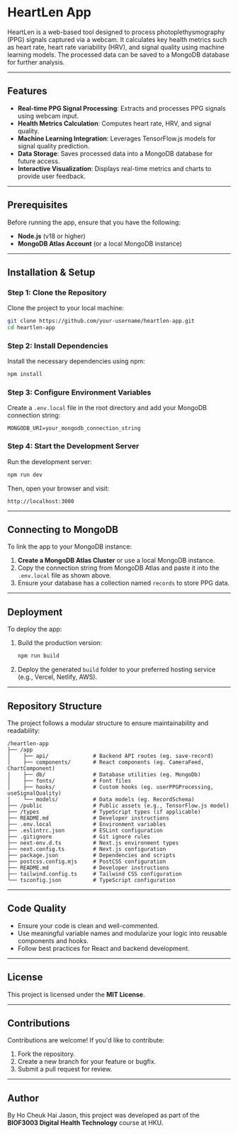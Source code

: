 # HeartLen App

HeartLen is a web-based tool designed to process photoplethysmography (PPG) signals captured via a webcam. It calculates key health metrics such as heart rate, heart rate variability (HRV), and signal quality using machine learning models. The processed data can be saved to a MongoDB database for further analysis.

---

## Features

- **Real-time PPG Signal Processing**: Extracts and processes PPG signals using webcam input.
- **Health Metrics Calculation**: Computes heart rate, HRV, and signal quality.
- **Machine Learning Integration**: Leverages TensorFlow.js models for signal quality prediction.
- **Data Storage**: Saves processed data into a MongoDB database for future access.
- **Interactive Visualization**: Displays real-time metrics and charts to provide user feedback.

---

## Prerequisites

Before running the app, ensure that you have the following:

- **Node.js** (v18 or higher)
- **MongoDB Atlas Account** (or a local MongoDB instance)

---

## Installation & Setup

### Step 1: Clone the Repository

Clone the project to your local machine:

```bash
git clone https://github.com/your-username/heartlen-app.git
cd heartlen-app
```

### Step 2: Install Dependencies

Install the necessary dependencies using npm:

```bash
npm install
```

### Step 3: Configure Environment Variables

Create a `.env.local` file in the root directory and add your MongoDB connection string:

```plaintext
MONGODB_URI=your_mongodb_connection_string
```

### Step 4: Start the Development Server

Run the development server:

```bash
npm run dev
```

Then, open your browser and visit:

```plaintext
http://localhost:3000
```

---

## Connecting to MongoDB

To link the app to your MongoDB instance:

1. **Create a MongoDB Atlas Cluster** or use a local MongoDB instance.
2. Copy the connection string from MongoDB Atlas and paste it into the `.env.local` file as shown above.
3. Ensure your database has a collection named `records` to store PPG data.

---

## Deployment

To deploy the app:

1. Build the production version:

   ```bash
   npm run build
   ```

2. Deploy the generated `build` folder to your preferred hosting service (e.g., Vercel, Netlify, AWS).

---

## Repository Structure

The project follows a modular structure to ensure maintainability and readability:

```
/heartlen-app
├── /app
│    ├── api/              # Backend API routes (eg. save-record)
│    ├── components/       # React components (eg. CameraFeed, ChartComponent)
│    ├── db/               # Database utilities (eg. MongoDb)
│    ├── fonts/            # Font files
│    ├── hooks/            # Custom hooks (eg. userPPGProcessing, useSignalQuality)
│    └── models/           # Data models (eg. RecordSchema)
├── /public                # Public assets (e.g., TensorFlow.js model)
├── /types                 # TypeScript types (if applicable)
├── README.md              # Developer instructions
├── .env.local             # Environment variables
├── .eslintrc.json         # ESLint configuration
├── .gitignore             # Git ignore rules
├── next-env.d.ts          # Next.js environment types
├── next.config.ts         # Next.js configuration
├── package.json           # Dependencies and scripts
├── postcss.config.mjs     # PostCSS configuration
├── README.md              # Developer instructions
├── tailwind.config.ts     # Tailwind CSS configuration
└── tsconfig.json          # TypeScript configuration
```

---

## Code Quality

- Ensure your code is clean and well-commented.
- Use meaningful variable names and modularize your logic into reusable components and hooks.
- Follow best practices for React and backend development.

---

## License

This project is licensed under the **MIT License**.

---

## Contributions

Contributions are welcome! If you'd like to contribute:

1. Fork the repository.
2. Create a new branch for your feature or bugfix.
3. Submit a pull request for review.

---

## Author

By Ho Cheuk Hai Jason, this project was developed as part of the **BIOF3003 Digital Health Technology** course at HKU.
